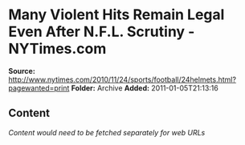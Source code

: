 # Many Violent Hits Remain Legal Even After N.F.L. Scrutiny - NYTimes.com

**Source:** http://www.nytimes.com/2010/11/24/sports/football/24helmets.html?pagewanted=print
**Folder:** Archive
**Added:** 2011-01-05T21:13:16




## Content
*Content would need to be fetched separately for web URLs*
